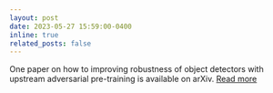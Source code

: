 ```yaml
---
layout: post
date: 2023-05-27 15:59:00-0400
inline: true
related_posts: false
---
```


One paper on how to improving robustness of object detectors with upstream adversarial pre-training is available on arXiv. [Read more](https://arxiv.org/abs/2305.17438)